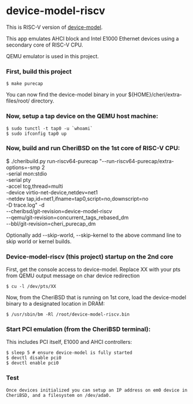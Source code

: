 # device-model-riscv

This is RISC-V version of [device-model](https://github.com/CTSRD-CHERI/device-model).

This app emulates AHCI block and Intel E1000 Ethernet devices using a secondary core of RISC-V CPU.

QEMU emulator is used in this project.

### First, build this project
    $ make purecap

You can now find the device-model binary in your ${HOME}/cheri/extra-files/root/ directory.

### Now, setup a tap device on the QEMU host machine:

    $ sudo tunctl -t tap0 -u `whoami`
    $ sudo ifconfig tap0 up

### Now, build and run CheriBSD on the 1st core of RISC-V CPU:
   $ ./cheribuild.py run-riscv64-purecap
	"--run-riscv64-purecap/extra-options=-smp 2			\
	-serial mon:stdio						\
	-serial pty							\
	-accel tcg,thread=multi						\
	-device virtio-net-device,netdev=net1				\
	-netdev tap,id=net1,ifname=tap0,script=no,downscript=no		\
	-D trace.log" -d						\
	--cheribsd/git-revision=device-model-riscv			\
	--qemu/git-revision=concurrent_tags_rebased_dm			\
	--bbl/git-revision=cheri_purecap_dm

Optionally add --skip-world, --skip-kernel to the above command line to skip world or kernel builds.

### Device-model-riscv (this project) startup on the 2nd core

First, get the console access to device-model. Replace XX with your pts from QEMU output message on char device redirection

	$ cu -l /dev/pts/XX

Now, from the CheriBSD that is running on 1st core, load the device-model binary to a designated location in DRAM:

    $ /usr/sbin/bm -Rl /root/device-model-riscv.bin

### Start PCI emulation (from the CheriBSD terminal):

This includes PCI itself, E1000 and AHCI controllers:

    $ sleep 5 # ensure device-model is fully started
    $ devctl disable pci0
    $ devctl enable pci0

### Test

    Once devices initialized you can setup an IP address on em0 device in CheriBSD, and a filesystem on /dev/ada0.
